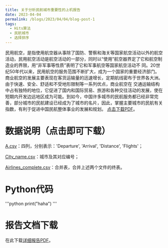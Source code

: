 ```yaml
---
title: 关于分析民航城市重要性的上机报告
date: 2023-04-04
permalink: /blogs/2023/04/04/blog-post-1
tags:
  - Hits算法
  - 民航城市
  - 选择排序
---
```


民用航空，是指使用航空器从事除了国防、警察和海关等国家航空活动以外的航空活动，民用航空活动是航空活动的一部分，同时以“使用”航空器界定了它和航空制造业的界限，用“非军事等性质”表明了它和军事航空等国家航空活动不
同。20世纪50年代以来，民用航空的服务范围不断扩大，成为一个国家的重要经济部门。商业航空的发展主要表现在客货运输量的迅速增长，定期航线密布于世界各大洲。由于快速、安全、舒适和不受地形限制等一系列优点，商业航空在
交通运输结构中占有独特的地位，它促进了国内和国际贸易、旅游和各种交往活动的发展，使在短期内开发边远地区成为可能。到如今，中国许多城市的民航服务都已经非常完善，部分城市的民航建设已经成为了城市的名片，因此，掌握主要城市的民航有关指数，有利于促进中国民航整体事业的发展和规划。 [点击下载PDF](../static/民航报告/关于分析民航城市重要性的上机报告.pdf)。

数据说明（点击即可下载）
======

[A.csv](../static/民航报告/A.csv)：四列，分别表示：'Departure', 'Arrival', 'Distance', 'Flights'；

[City_name.csv](../static/民航报告/City_name.csv)：城市及其对应编号；

[Airlines_complete.csv](../static/民航报告/Airlines_complete.csv)：合并表，合并上述两个文件的终表。

Python代码
======

'''python
print("haha")
'''

报告文档下载
======

在此下载[详细报告PDF](../static/民航报告/关于分析民航城市重要性的上机报告.pdf)。

